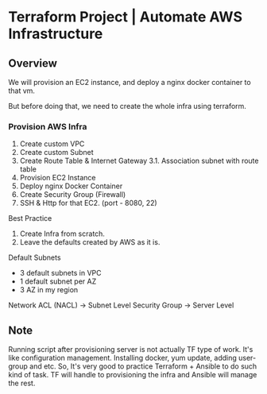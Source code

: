 # Terraform Project | Automate AWS Infrastructure


## Overview

We will provision an EC2 instance, and deploy a nginx docker container to that vm.

But before doing that, we need to create the whole infra using terraform.


### Provision AWS Infra

1. Create custom VPC
2. Create custom Subnet
3. Create Route Table & Internet Gateway
3.1. Association subnet with route table
4. Provision EC2 Instance
5. Deploy nginx Docker Container
6. Create Security Group (Firewall)
7. SSH & Http for that EC2. (port - 8080, 22)


Best Practice
1. Create Infra from scratch.
2. Leave the defaults created by AWS as it is.


Default Subnets
- 3 default subnets in VPC
- 1 default subnet per AZ
- 3 AZ in my region


Network ACL (NACL) -> Subnet Level
Security Group -> Server Level


## Note

Running script after provisioning server is not actually TF type of work. It's like configuration management. Installing docker, yum update, adding user-group and etc. So, It's very good to practice Terraform + Ansible to do such kind of task. TF will handle to provisioning the infra and Ansible will manage the rest.